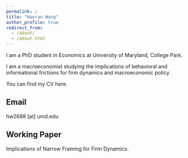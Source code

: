 ```yaml
---
permalink: /
title: "Haoran Wang"
author_profile: true
redirect_from: 
  - /about/
  - /about.html
---
```



I am a PhD student in Economics at University of Maryland, College Park. 

I am a macroeconomist studying the implications of behavioral and informational frictions for firm dynamics and macroeconomic policy. 

You can find my CV here.


Email
------
hw2688 [at] umd.edu

Working Paper
-------------
Implications of Narrow Framing for Firm Dynamics. 
